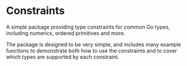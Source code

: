 # Constraints

A simple package providing type constraints for common Go types, including numerics, ordered primitives and more.

The package is designed to be very simple, and includes many example functions to demonstrate both how to use the
constraints and to cover which types are supported by each constraint.
